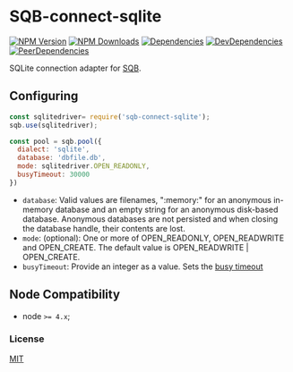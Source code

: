 # SQB-connect-sqlite

[![NPM Version][npm-image]][npm-url]
[![NPM Downloads][downloads-image]][downloads-url]
[![Dependencies][dependencies-image]][dependencies-url]
[![DevDependencies][devdependencies-image]][devdependencies-url]
[![PeerDependencies][peerdependencies-image]][peerdependencies-url]

SQLite connection adapter for [SQB](https://github.com/panates/sqb).

## Configuring

```js
const sqlitedriver= require('sqb-connect-sqlite');
sqb.use(sqlitedriver);

const pool = sqb.pool({
  dialect: 'sqlite',
  database: 'dbfile.db',
  mode: sqlitedriver.OPEN_READONLY,
  busyTimeout: 30000
})
```

- `database`: Valid values are filenames, ":memory:" for an anonymous in-memory database and an empty string for an anonymous disk-based database. Anonymous databases are not persisted and when closing the database handle, their contents are lost.
- `mode`: (optional): One or more of OPEN_READONLY, OPEN_READWRITE and OPEN_CREATE. The default value is OPEN_READWRITE | OPEN_CREATE.
- `busyTimeout`: Provide an integer as a value. Sets the [busy timeout](https://www.sqlite.org/c3ref/busy_timeout.html)


## Node Compatibility

  - node `>= 4.x`;
  
### License
[MIT](LICENSE)

[npm-image]: https://img.shields.io/npm/v/sqb-connect-sqlite.svg
[npm-url]: https://npmjs.org/package/sqb-connect-sqlite
[downloads-image]: https://img.shields.io/npm/dm/sqb-connect-sqlite.svg
[downloads-url]: https://npmjs.org/package/sqb-connect-sqlite
[dependencies-image]: https://david-dm.org/panates/sqb-connect-sqlite.svg
[dependencies-url]:https://david-dm.org/panates/sqb-connect-sqlite#info=dependencies
[devdependencies-image]: https://david-dm.org/panates/sqb-connect-sqlite/dev-status.svg
[devdependencies-url]:https://david-dm.org/panates/sqb-connect-sqlite?type=dev
[peerdependencies-image]: https://david-dm.org/panates/sqb-connect-sqlite/peer-status.svg
[peerdependencies-url]:https://david-dm.org/panates/sqb-connect-sqlite?type=peer
